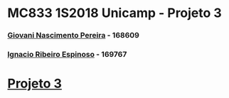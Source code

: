 # MC833 1S2018 Unicamp - Projeto 3
### [Giovani Nascimento Pereira](github.com/giovaninppc) - 168609
### [Ignacio Ribeiro Espinoso](github.com/ignacioespinoso) - 169767

# [Projeto 3](https://github.com/ignacioespinoso/mc833/proj3)
